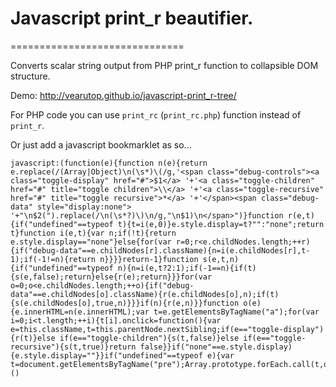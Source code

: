 # Javascript print_r beautifier.
==============================


Converts scalar string output from PHP print_r function to collapsible DOM structure.

Demo: http://vearutop.github.io/javascript-print_r-tree/

For PHP code you can use `print_rc` (`print_rc.php`) function instead of `print_r`.

Or just add a javascript bookmarklet as so...

```
javascript:(function(e){function n(e){return e.replace(/(Array|Object)\n(\s*)\(/g,'<span class="debug-controls"><a class="toggle-display" href="#">$1</a> '+'<a class="toggle-children" href="#" title="toggle children">\\</a> '+'<a class="toggle-recursive" href="#" title="toggle recursive">*</a> '+'</span><span class="debug-data" style="display:none"> '+"\n$2(").replace(/\n(\s*?)\)\n/g,"\n$1)\n</span>")}function r(e,t){if("undefined"==typeof t){t=i(e,0)}e.style.display=t?"":"none";return t}function i(e,t){var n;if(!t){return e.style.display=="none"}else{for(var r=0;r<e.childNodes.length;++r){if("debug-data"==e.childNodes[r].className){n=i(e.childNodes[r],t-1);if(-1!=n){return n}}}}return-1}function s(e,t,n){if("undefined"==typeof n){n=i(e,t?2:1);if(-1==n){if(t){s(e,false);return}else{r(e);return}}}for(var o=0;o<e.childNodes.length;++o){if("debug-data"==e.childNodes[o].className){r(e.childNodes[o],n);if(t){s(e.childNodes[o],true,n)}}}if(n){r(e,n)}}function o(e){e.innerHTML=n(e.innerHTML);var t=e.getElementsByTagName("a");for(var i=0;i<t.length;++i){t[i].onclick=function(){var e=this.className,t=this.parentNode.nextSibling;if(e=="toggle-display"){r(t)}else if(e=="toggle-children"){s(t,false)}else if(e=="toggle-recursive"){s(t,true)}return false}}if("none"==e.style.display){e.style.display=""}}if("undefined"==typeof e){var t=document.getElementsByTagName("pre");Array.prototype.forEach.call(t,o);}})()
```
